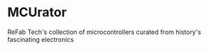 # MCUrator
ReFab Tech's collection of microcontrollers curated from history's fascinating electronics
